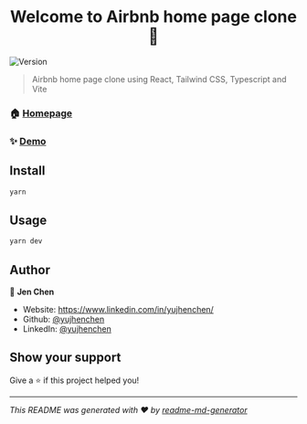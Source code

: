 <h1 align="center">Welcome to Airbnb home page clone 👋</h1>
<p>
  <img alt="Version" src="https://img.shields.io/badge/version-0.0.0-blue.svg?cacheSeconds=2592000" />
</p>

> Airbnb home page clone using React, Tailwind CSS, Typescript and Vite

### 🏠 [Homepage](https://jen-airbnb-clone-react-vite.netlify.app/)

### ✨ [Demo](https://jen-airbnb-clone-react-vite.netlify.app/)

## Install

```sh
yarn
```

## Usage

```sh
yarn dev
```

## Author

👤 **Jen Chen**

- Website: https://www.linkedin.com/in/yujhenchen/
- Github: [@yujhenchen](https://github.com/yujhenchen)
- LinkedIn: [@yujhenchen](https://linkedin.com/in/yujhenchen)

## Show your support

Give a ⭐️ if this project helped you!

---

_This README was generated with ❤️ by [readme-md-generator](https://github.com/kefranabg/readme-md-generator)_
